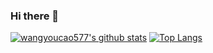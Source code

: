 ### Hi there 👋

<!--
**wangyoucao577/wangyoucao577** is a ✨ _special_ ✨ repository because its `README.md` (this file) appears on your GitHub profile.

Here are some ideas to get you started:

- 🔭 I’m currently working on ...
- 🌱 I’m currently learning ...
- 👯 I’m looking to collaborate on ...
- 🤔 I’m looking for help with ...
- 💬 Ask me about ...
- 📫 How to reach me: ...
- 😄 Pronouns: ...
- ⚡ Fun fact: ...
-->

[![wangyoucao577's github stats](https://github-readme-stats.vercel.app/api?username=wangyoucao577&include_all_commits=true)](https://github.com/anuraghazra/github-readme-stats) [![Top Langs](https://github-readme-stats.vercel.app/api/top-langs/?username=wangyoucao577&hide_title=true&hide=jupyter%20notebook)](https://github.com/anuraghazra/github-readme-stats)
